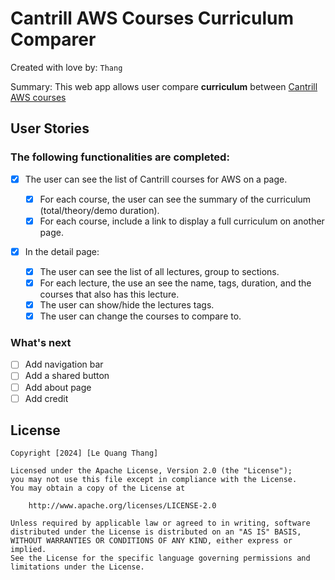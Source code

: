 # Cantrill AWS Courses Curriculum Comparer

Created with love by: `Thang`

<!-- TODO: 🔗 Deploy and add link here -->
<!-- View online at: [https://lqt-movie-browser.netlify.app/](https://lqt-movie-browser.netlify.app/) -->

Summary: This web app allows user compare **curriculum** between [Cantrill AWS courses](https://learn.cantrill.io/courses/category/aws)

<!-- ## Video Walkthrough
Here's a walkthrough of implemented user stories.
To create a GIF, use [LiceCap](http://www.cockos.com/licecap/), [RecordIt](http://www.recordit.co), or [Loom](http://www.useloom.com), and link the image here in the markdown.
```
<img src='http://i.imgur.com/link/to/your/gif/file.gif' title='Video Walkthrough' width='' alt='Video Walkthrough' />
``` -->

<!-- TODO: 🎬 Make a gif and show here -->

## User Stories

### The following functionalities are completed:

- [x] The user can see the list of Cantrill courses for AWS on a page.

  - [x] For each course, the user can see the summary of the curriculum (total/theory/demo duration).
  - [x] For each course, include a link to display a full curriculum on another page.

- [x] In the detail page:

  - [x] The user can see the list of all lectures, group to sections.
  - [x] For each lecture, the use an see the name, tags, duration, and the courses that also has this lecture.
  - [x] The user can show/hide the lectures tags.
  - [x] The user can change the courses to compare to.

### What's next

- [ ] Add navigation bar
- [ ] Add a shared button
- [ ] Add about page
- [ ] Add credit

## License

    Copyright [2024] [Le Quang Thang]

    Licensed under the Apache License, Version 2.0 (the "License");
    you may not use this file except in compliance with the License.
    You may obtain a copy of the License at

        http://www.apache.org/licenses/LICENSE-2.0

    Unless required by applicable law or agreed to in writing, software
    distributed under the License is distributed on an "AS IS" BASIS,
    WITHOUT WARRANTIES OR CONDITIONS OF ANY KIND, either express or implied.
    See the License for the specific language governing permissions and
    limitations under the License.
